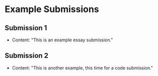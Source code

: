 # Example Submissions

## Submission 1
- Content: "This is an example essay submission."

## Submission 2
- Content: "This is another example, this time for a code submission."
